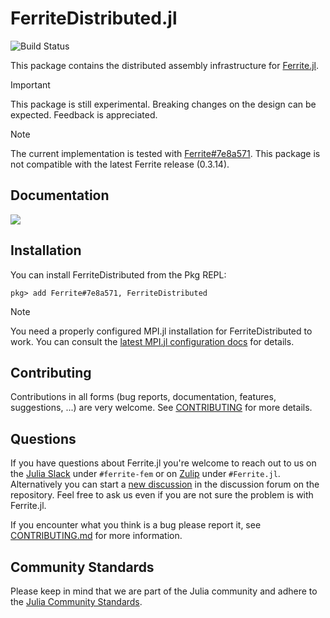 # FerriteDistributed.jl

![Build Status](https://github.com/Ferrite-FEM/FerriteDistributed.jl/workflows/CI/badge.svg?event=push)

This package contains the distributed assembly infrastructure for [Ferrite.jl](https://github.com/Ferrite-FEM/Ferrite.jl).

> [!IMPORTANT]
> This package is still experimental. Breaking changes on the design can be expected. Feedback is appreciated.

> [!NOTE]
> The current implementation is tested with [Ferrite#7e8a571](https://github.com/Ferrite-FEM/Ferrite.jl/commit/7e8a57150738094bb951d6e672fdeed205d0a1ff). This package is not compatible with the latest Ferrite release (0.3.14).

## Documentation

[![][docs-dev-img]][docs-dev-url]

## Installation
You can install FerriteDistributed from the Pkg REPL:
```
pkg> add Ferrite#7e8a571, FerriteDistributed
```

> [!NOTE]
> You need a properly configured MPI.jl installation for FerriteDistributed to work. You can consult
> the [latest MPI.jl configuration docs][mpi-config-docs] for details.

## Contributing

Contributions in all forms (bug reports, documentation, features, suggestions, ...) are very
welcome. See [CONTRIBUTING](CONTRIBUTING.md) for more details.

## Questions

If you have questions about Ferrite.jl you're welcome to reach out to us on the [Julia
Slack][julia-slack] under `#ferrite-fem` or on [Zulip][julia-zulip] under `#Ferrite.jl`.
Alternatively you can start a [new discussion][gh-discussion] in the discussion forum on the
repository. Feel free to ask us even if you are not sure the problem is with Ferrite.jl.

If you encounter what you think is a bug please report it, see
[CONTRIBUTING.md](CONTRIBUTING.md#reporting-issues) for more information.

## Community Standards

Please keep in mind that we are part of the Julia community and adhere to the
[Julia Community Standards][standards].




[docs-dev-img]: https://img.shields.io/badge/docs-dev%20release-blue
[docs-dev-url]: http://ferrite-fem.github.io/FerriteDistributed.jl/

[mpi-config-docs]: https://juliaparallel.org/MPI.jl/latest/configuration/
[standards]: https://julialang.org/community/standards/
[julia-slack]: https://julialang.org/slack/
[julia-zulip]: https://julialang.zulipchat.com/
[gh-discussion]: https://github.com/Ferrite-FEM/FerriteDistributed.jl/discussions/new
